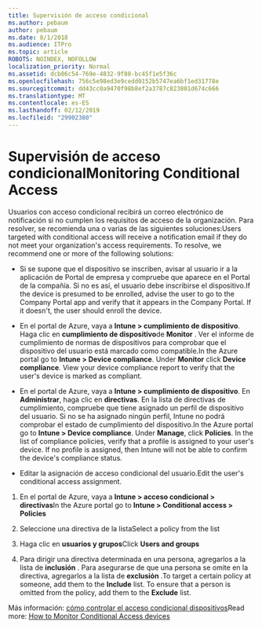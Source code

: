 ```yaml
---
title: Supervisión de acceso condicional
ms.author: pebaum
author: pebaum
ms.date: 8/1/2018
ms.audience: ITPro
ms.topic: article
ROBOTS: NOINDEX, NOFOLLOW
localization_priority: Normal
ms.assetid: dcb86c54-769e-4832-9f88-bc45f1e5f36c
ms.openlocfilehash: 756c5e98ed3e9cedd0152b5747ea6bf1ed31778e
ms.sourcegitcommit: dd43cc0a9470f98b8ef2a3787c823801d674c666
ms.translationtype: MT
ms.contentlocale: es-ES
ms.lasthandoff: 02/12/2019
ms.locfileid: "29902380"
---
```

# <a name="monitoring-conditional-access"></a><span data-ttu-id="6b536-102">Supervisión de acceso condicional</span><span class="sxs-lookup"><span data-stu-id="6b536-102">Monitoring Conditional Access</span></span>

<span data-ttu-id="6b536-p101">Usuarios con acceso condicional recibirá un correo electrónico de notificación si no cumplen los requisitos de acceso de la organización. Para resolver, se recomienda una o varias de las siguientes soluciones:</span><span class="sxs-lookup"><span data-stu-id="6b536-p101">Users targeted with conditional access will receive a notification email if they do not meet your organization's access requirements. To resolve, we recommend one or more of the following solutions:</span></span>
  
- <span data-ttu-id="6b536-p102">Si se supone que el dispositivo se inscriben, avisar al usuario ir a la aplicación de Portal de empresa y compruebe que aparece en el Portal de la compañía. Si no es así, el usuario debe inscribirse el dispositivo.</span><span class="sxs-lookup"><span data-stu-id="6b536-p102">If the device is presumed to be enrolled, advise the user to go to the Company Portal app and verify that it appears in the Company Portal. If it doesn't, the user should enroll the device.</span></span>
    
- <span data-ttu-id="6b536-p103">En el portal de Azure, vaya a **Intune \> cumplimiento de dispositivo**. Haga clic en **cumplimiento de dispositivo**de **Monitor** . Ver el informe de cumplimiento de normas de dispositivos para comprobar que el dispositivo del usuario está marcado como compatible.</span><span class="sxs-lookup"><span data-stu-id="6b536-p103">In the Azure portal go to **Intune \> Device compliance**. Under **Monitor** click **Device compliance**. View your device compliance report to verify that the user's device is marked as compliant.</span></span> 
    
- <span data-ttu-id="6b536-p104">En el portal de Azure, vaya a **Intune \> cumplimiento de dispositivo**. En **Administrar**, haga clic en **directivas**. En la lista de directivas de cumplimiento, compruebe que tiene asignado un perfil de dispositivo del usuario. Si no se ha asignado ningún perfil, Intune no podrá comprobar el estado de cumplimiento del dispositivo.</span><span class="sxs-lookup"><span data-stu-id="6b536-p104">In the Azure portal go to **Intune \> Device compliance**. Under **Manage**, click **Policies**. In the list of compliance policies, verify that a profile is assigned to your user's device. If no profile is assigned, then Intune will not be able to confirm the device's compliance status.</span></span> 
    
- <span data-ttu-id="6b536-114">Editar la asignación de acceso condicional del usuario.</span><span class="sxs-lookup"><span data-stu-id="6b536-114">Edit the user's conditional access assignment.</span></span>
    
1. <span data-ttu-id="6b536-115">En el portal de Azure, vaya a **Intune \> acceso condicional \> directivas**</span><span class="sxs-lookup"><span data-stu-id="6b536-115">In the Azure portal go to **Intune \> Conditional access \> Policies**</span></span>
    
2. <span data-ttu-id="6b536-116">Seleccione una directiva de la lista</span><span class="sxs-lookup"><span data-stu-id="6b536-116">Select a policy from the list</span></span>
    
3. <span data-ttu-id="6b536-117">Haga clic en **usuarios y grupos**</span><span class="sxs-lookup"><span data-stu-id="6b536-117">Click **Users and groups**</span></span>
    
4. <span data-ttu-id="6b536-p105">Para dirigir una directiva determinada en una persona, agregarlos a la lista de **inclusión** . Para asegurarse de que una persona se omite en la directiva, agregarlos a la lista de **exclusión** .</span><span class="sxs-lookup"><span data-stu-id="6b536-p105">To target a certain policy at someone, add them to the **Include** list. To ensure that a person is omitted from the policy, add them to the **Exclude** list.</span></span> 
    
<span data-ttu-id="6b536-120">Más información: [cómo controlar el acceso condicional dispositivos](https://docs.microsoft.com/intune/conditional-access-exchange-monitor)</span><span class="sxs-lookup"><span data-stu-id="6b536-120">Read more: [How to Monitor Conditional Access devices](https://docs.microsoft.com/intune/conditional-access-exchange-monitor)</span></span>
  

